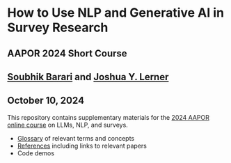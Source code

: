 # How to Use NLP and Generative AI in Survey Research
## AAPOR 2024 Short Course
## [Soubhik Barari](https://soubhikbarari.com/) and [Joshua Y. Lerner](https://sites.google.com/view/joshuaylerner/home)
## October 10, 2024

This repository contains supplementary materials for the [2024 AAPOR online course](https://aapor.org/short-courses/) on LLMs, NLP, and surveys.

- [Glossary](glossary.md) of relevant terms and concepts
- [References](references.md) including links to relevant papers
- Code demos